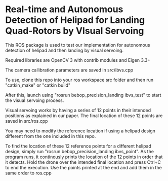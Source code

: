 # Real-time and Autonomous Detection of Helipad for Landing Quad-Rotors by VIsual Servoing

This ROS package is used to test our implementation for autonomous detection of helipad and then landing by visual servoing. 

Required libraries are OpenCV 3 with contrib modules and Eigen 3.3+ 

The camera callibration parameters are saved in src/ibvs.cpp

To use, clone this repo into your ros workspace src folder and then run "catkin_make" or "catkin build"

After this, launch using "rosrun bebop_precision_landing ibvs_test" to start the visual servoing process.

Visual servoing works by having a series of 12 points in their intended positions as explained in our paper. The final location of these 12 points are saved in src/ros.cpp

You may need to modify the reference location if using a helipad design different from the one included in this repo.

To find the location of these 12 reference points for a different helipad design, simply run "rosrun bebop_precision_landing ibvs_point". As the program runs, it continously prints the location of the 12 points in order that it detects. Hold the drone over the intended final location and press Ctrl+C to end the execution. Use the points printed at the end and add them in the same order to ros.cpp



